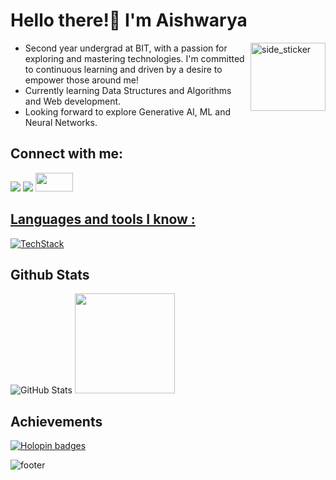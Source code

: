 # Hello there!👋 I'm Aishwarya
<img align="right" width=120px height=109px alt="side_sticker" src="https://media.giphy.com/media/TEnXkcsHrP4YedChhA/giphy.gif" />

* Second year undergrad at BIT, with a passion for exploring and mastering technologies. I'm committed to continuous learning and driven by a desire to empower those around me!
* Currently learning Data Structures and Algorithms and Web development.
* Looking forward to explore Generative AI, ML and Neural Networks.
  
  

## Connect with me:
[![](https://img.shields.io/badge/linkedin-%231E77B5.svg?&style=for-the-badge&logo=linkedin)](https://www.linkedin.com/in/tech-aishwarya)
[![](https://img.shields.io/badge/Gmail-D14836?style=for-the-badge&logo=gmail&logoColor=white)](mailto:aishwaryasreepathy@gmail.com)
<a href="https://dev.to/aishwarya_sreepathy"><img src="https://encrypted-tbn0.gstatic.com/images?q=tbn:ANd9GcRpZUeHRPDa-zsWLRTzn2gu3zalVLsfBQS5vA&s" width="60" height="30">

## Languages and tools I know : 
[![TechStack](https://skillicons.dev/icons?i=python,html,css,javascript,md,mysql,arduino,figma,github,vscode,pycharm)](https://skillicons.dev)

## Github Stats
![GitHub Stats](https://github-readme-stats.vercel.app/api?username=aishwarya-pixel0&show_icons=true&count_private=true)
<img height="160" src="https://github-readme-stats-git-masterrstaa-rickstaa.vercel.app/api/top-langs/?username=aishwarya-pixel0&layout=compact&bg_color=09131B&hide_border=true" />

## Achievements
[![Holopin badges](https://holopin.me/aishwarya123cloud)](https://holopin.io/@aishwarya123cloud)

![footer](https://user-images.githubusercontent.com/10498744/210157572-1fca0242-8af2-46a6-bfa3-666ffd40ebde.svg)













<!--
**aishwarya-pixel0/aishwarya-pixel0** is a ✨ _special_ ✨ repository because its `README.md` (this file) appears on your GitHub profile.

Here are some ideas to get you started:

- 🔭 I’m currently working on ...
- 🌱 I’m currently learning ...
- 👯 I’m looking to collaborate on ...
- 🤔 I’m looking for help with ...
- 💬 Ask me about ...
- 📫 How to reach me: ...
- 😄 Pronouns: ...
- ⚡ Fun fact: ...
-->
